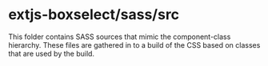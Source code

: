 # extjs-boxselect/sass/src

This folder contains SASS sources that mimic the component-class hierarchy. These files
are gathered in to a build of the CSS based on classes that are used by the build.
